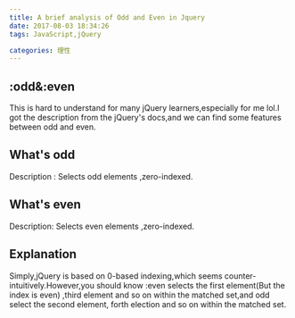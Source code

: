 ```yaml
---
title: A brief analysis of Odd and Even in Jquery
date: 2017-08-03 18:34:26
tags: JavaScript,jQuery

categories: 理性
---
```


## :odd&:even

This is hard to understand for many jQuery learners,especially for me lol.I got the description from the jQuery's docs,and we can find some features between odd and even.

## What's odd

Description : Selects odd elements ,zero-indexed.

## What's even

Description: Selects even elements ,zero-indexed.

## Explanation 

Simply,jQuery is based on 0-based indexing,which seems counter-intuitively.However,you should know :even selects the first element(But the index is even) ,third element  and so on within the matched set,and odd select the second element, forth election and so on within the matched set.